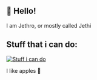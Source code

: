 ## 👋 Hello!
I am Jethro, or mostly called Jethi

## Stuff that i can do:
[![Stuff i can do](https://skillicons.dev/icons?i=vscode,py,discord)](https://github.com/JethiYippee)

I like apples 🍎
